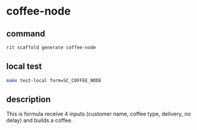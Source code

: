 # coffee-node

## command

```bash
rit scaffold generate coffee-node
```

## local test

```bash
make test-local form=SC_COFFEE_NODE
```

## description

This is formula receive 4 inputs (customer name, coffee type, delivery,
no delay) and builds a coffee.
